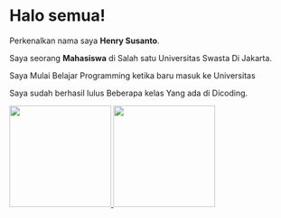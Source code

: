 # Halo semua! 

Perkenalkan nama saya **Henry Susanto**.

Saya seorang **Mahasiswa** di Salah satu Universitas Swasta Di Jakarta.

Saya Mulai Belajar Programming ketika baru masuk ke Universitas

Saya sudah berhasil lulus Beberapa kelas Yang ada di Dicoding. 


<p align="left">
<a href="https://github.com/HenrySusanto/HenrySusanto">
  <img height="180em" src="https://github-readme-stats-eight-theta.vercel.app/api?username=HenrySusanto&show_icons=true&theme=algolia&include_all_commits=true&count_private=true"/>
  <img height="180em" src="https://github-readme-stats-eight-theta.vercel.app/api/top-langs/?username=HenrySusanto&layout=compact&langs_count=8&theme=algolia"/>
</a>
</p>



